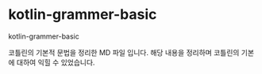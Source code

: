 # kotlin-grammer-basic
kotlin-grammer-basic

코틀린의 기본적 문법을 정리한 MD 파일 입니다. 해당 내용을 정리하며 코틀린의 기본에 대하여 익힐 수 있었습니다.
